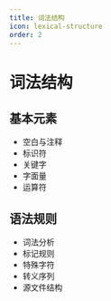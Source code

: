 ```yaml
---
title: 词法结构
icon: lexical-structure
order: 2
---
```


# 词法结构

## 基本元素
- 空白与注释
- 标识符
- 关键字
- 字面量
- 运算符

## 语法规则
- 词法分析
- 标记规则
- 特殊字符
- 转义序列
- 源文件结构

